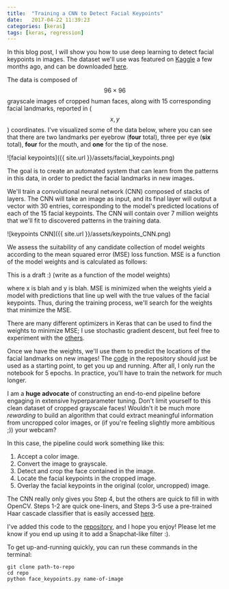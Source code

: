 ```yaml
---
title:  "Training a CNN to Detect Facial Keypoints"
date:   2017-04-22 11:39:23
categories: [keras] 
tags: [keras, regression]
---
```


In this blog post, I will show you how to use deep learning to detect facial keypoints in images.  The dataset we'll use was featured on [Kaggle](link) a few months ago, and can be downloaded [here](link).

The data is composed of $$96 \times 96$$ grayscale images of cropped human faces, along with 15 corresponding facial landmarks, reported in ($$x, y$$) coordinates.  I've visualized some of the data below, where you can see that there are two landmarks per eyebrow (__four__ total), three per eye (__six__ total), __four__ for the mouth, and __one__ for the tip of the nose.   

![facial keypoints]({{ site.url }}/assets/facial_keypoints.png)

The goal is to create an automated system that can learn from the patterns in this data, in order to predict the facial landmarks in new images.

We'll train a convolutional neural network (CNN) composed of stacks of layers.  The CNN will take an image as input, and its final layer will output a vector with 30 entries, corresponding to the model's predicted locations of each of the 15 facial keypoints.  The CNN will contain over 7 million weights that we'll fit to discovered patterns in the training data.  

![keypoints CNN]({{ site.url }}/assets/keypoints_CNN.png)

We assess the suitability of any candidate collection of model weights according to the mean squared error (MSE) loss function.  MSE is a function of the model weights and is calculated as follows:

This is a draft :)
(write as a function of the model weights)

where x is blah and y is blah.  MSE is minimized when the weights yield a model with predictions that line up well with the true values of the facial keypoints.  Thus, during the training process, we'll search for the weights that minimize the MSE.  

There are many different optimizers in Keras that can be used to find the weights to minimize MSE; I use stochastic gradient descent, but feel free to experiment with the [others](link).

Once we have the weights, we'll use them to predict the locations of the facial landmarks on new images!  The [code](link) in the repository should just be used as a starting point, to get you up and running.  After all, I only run the notebook for 5 epochs.  In practice, you'll have to train the network for much longer.

I am a __huge advocate__ of constructing an end-to-end pipeline before engaging in extensive hyperparameter tuning.  Don't limit yourself to this clean dataset of cropped grayscale faces!  Wouldn't it be much more _rewarding_ to build an algorithm that could extract meaningful information from uncropped color images, or (if you're feeling slightly more ambitious ;)) your webcam?

In this case, the pipeline could work something like this:
1. Accept a color image.
2. Convert the image to grayscale.
3. Detect and crop the face contained in the image.
4. Locate the facial keypoints in the cropped image.
5. Overlay the facial keypoints in the original (color, uncropped) image.

The CNN really only gives you Step 4, but the others are quick to fill in with OpenCV.  Steps 1-2 are quick one-liners, and Steps 3-5 use a pre-trained Haar cascade classifier that is easily accessed [here](link).

I've added this code to the [repository](link), and I hope you enjoy!  Please let me know if you end up using it to add a Snapchat-like filter :).

To get up-and-running quickly, you can run these commands in the terminal:
```
git clone path-to-repo
cd repo
python face_keypoints.py name-of-image
```


